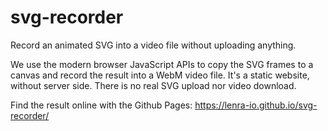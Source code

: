 # svg-recorder

Record an animated SVG into a video file without uploading anything.

We use the modern browser JavaScript APIs to copy the SVG frames to a canvas and record the result into a WebM video file.
It's a static website, without server side.
There is no real SVG upload nor video download.

Find the result online with the Github Pages: https://lenra-io.github.io/svg-recorder/
